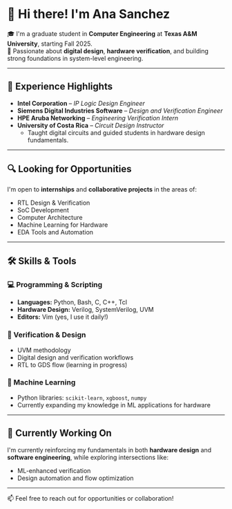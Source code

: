 # 👋 Hi there! I'm Ana Sanchez

🎓 I'm a graduate student in **Computer Engineering** at **Texas A&M University**, starting Fall 2025.  
🔧 Passionate about **digital design**, **hardware verification**, and building strong foundations in system-level engineering.

---

## 💼 Experience Highlights

- **Intel Corporation** – *IP Logic Design Engineer*  
- **Siemens Digital Industries Software** – *Design and Verification Engineer*  
- **HPE Aruba Networking** – *Engineering Verification Intern*  
- **University of Costa Rica** – *Circuit Design Instructor*  
  - Taught digital circuits and guided students in hardware design fundamentals.

---

## 🔍 Looking for Opportunities

I'm open to **internships** and **collaborative projects** in the areas of:
- RTL Design & Verification
- SoC Development
- Computer Architecture
- Machine Learning for Hardware
- EDA Tools and Automation

---

## 🛠️ Skills & Tools

### 💻 Programming & Scripting
- **Languages:** Python, Bash, C, C++, Tcl
- **Hardware Design:** Verilog, SystemVerilog, UVM
- **Editors:** Vim (yes, I use it daily!)

### 🔎 Verification & Design
- UVM methodology  
- Digital design and verification workflows  
- RTL to GDS flow (learning in progress)

### 🧠 Machine Learning
- Python libraries: `scikit-learn`, `xgboost`, `numpy`  
- Currently expanding my knowledge in ML applications for hardware

---

## 🌱 Currently Working On

I'm currently reinforcing my fundamentals in both **hardware design** and **software engineering**, while exploring intersections like:
- ML-enhanced verification
- Design automation and flow optimization

---

📫 Feel free to reach out for opportunities or collaboration!


